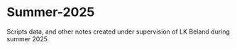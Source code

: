 # Summer-2025
Scripts data, and other notes created under supervision of LK Beland during summer 2025 
